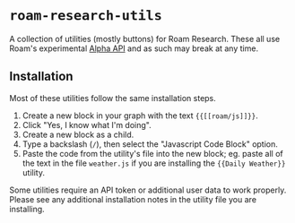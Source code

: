 # `roam-research-utils`

A collection of utilities (mostly buttons) for Roam Research. These all use
Roam's experimental [Alpha
API](https://roamresearch.com/#/app/developer-documentation/page/tIaOPdXCj) and
as such may break at any time.

## Installation

Most of these utilities follow the same installation steps.

1. Create a new block in your graph with the text `{{[[roam/js]]}}`.
2. Click "Yes, I know what I'm doing".
3. Create a new block as a child.
4. Type a backslash (`/`), then select the "Javascript Code Block" option.
5. Paste the code from the utility's file into the new block; eg. paste all of
   the text in the file `weather.js` if you are installing the `{{Daily Weather}}` utility.

Some utilities require an API token or additional user data to work properly.
Please see any additional installation notes in the utility file you are
installing.
